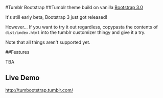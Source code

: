 #Tumblr Bootstrap
##Tumblr theme build on vanilla [Bootstrap 3.0][1]

It's still early beta, Bootstrap 3 just got released!

However... If you want to try it out regardless, copypasta the contents 
of `dist/index.html` into the tumblr customizer thingy and give it a try.

Note that all things aren't supported yet.

##Features

TBA

## Live Demo

http://tumbootstrap.tumblr.com/

[1]: http://getbootstrap.com/
